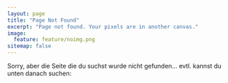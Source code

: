 ```yaml
---
layout: page
title: "Page Not Found"
excerpt: "Page not found. Your pixels are in another canvas."
image:
  feature: feature/noimg.png
sitemap: false
---  
```


Sorry, aber die Seite die du suchst wurde nicht gefunden... evtl. kannst du unten danach suchen:

<script type="text/javascript">
  var GOOG_FIXURL_LANG = 'en';
  var GOOG_FIXURL_SITE = '{{ site.url }}'
</script>
<script type="text/javascript"
  src="http://linkhelp.clients.google.com/tbproxy/lh/wm/fixurl.js">
</script>